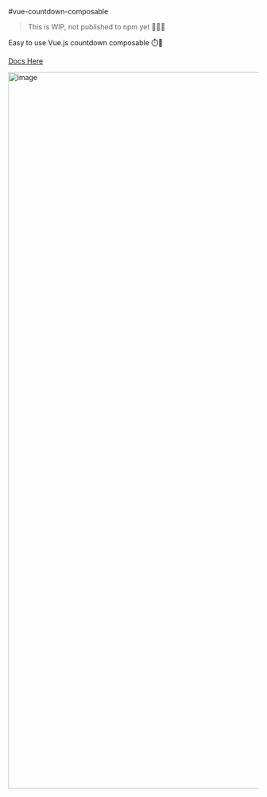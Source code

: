 #vue-countdown-composable

> This is WIP, not published to npm yet 🧑🏽‍💻

Easy to use Vue.js countdown composable ⏱️💚

[Docs Here](https://micheldpcarlos.github.io/vue-countdown-composable/)

<img width="1444" alt="image" src="https://github.com/micheldpcarlos/vue-countdown-composable/assets/29731180/9699892e-3577-4ee8-ac65-b9a789321c92">


